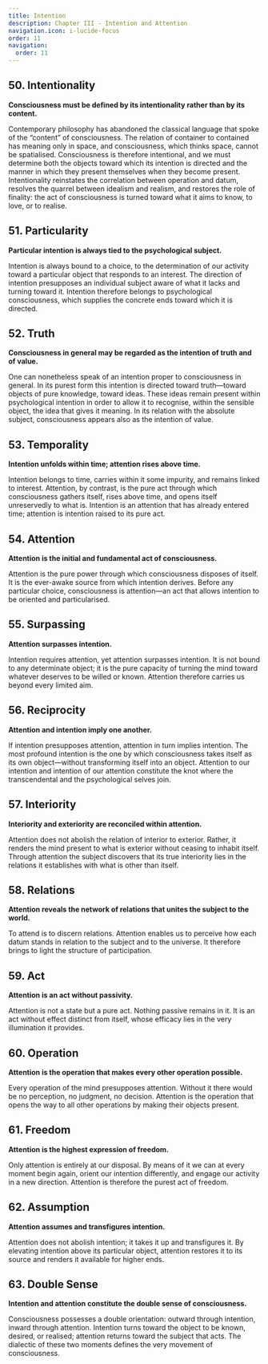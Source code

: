 ```yaml
---
title: Intention
description: Chapter III - Intention and Attention
navigation.icon: i-lucide-focus
order: 11
navigation:
  order: 11
---
```


## 50. Intentionality
**Consciousness must be defined by its intentionality rather than by its content.**

Contemporary philosophy has abandoned the classical language that spoke of the “content” of consciousness. The relation of container to contained has meaning only in space, and consciousness, which thinks space, cannot be spatialised. Consciousness is therefore intentional, and we must determine both the objects toward which its intention is directed and the manner in which they present themselves when they become present. Intentionality reinstates the correlation between operation and datum, resolves the quarrel between idealism and realism, and restores the role of finality: the act of consciousness is turned toward what it aims to know, to love, or to realise.

## 51. Particularity
**Particular intention is always tied to the psychological subject.**

Intention is always bound to a choice, to the determination of our activity toward a particular object that responds to an interest. The direction of intention presupposes an individual subject aware of what it lacks and turning toward it. Intention therefore belongs to psychological consciousness, which supplies the concrete ends toward which it is directed.

## 52. Truth
**Consciousness in general may be regarded as the intention of truth and of value.**

One can nonetheless speak of an intention proper to consciousness in general. In its purest form this intention is directed toward truth—toward objects of pure knowledge, toward ideas. These ideas remain present within psychological intention in order to allow it to recognise, within the sensible object, the idea that gives it meaning. In its relation with the absolute subject, consciousness appears also as the intention of value.

## 53. Temporality
**Intention unfolds within time; attention rises above time.**

Intention belongs to time, carries within it some impurity, and remains linked to interest. Attention, by contrast, is the pure act through which consciousness gathers itself, rises above time, and opens itself unreservedly to what is. Intention is an attention that has already entered time; attention is intention raised to its pure act.

## 54. Attention
**Attention is the initial and fundamental act of consciousness.**

Attention is the pure power through which consciousness disposes of itself. It is the ever-awake source from which intention derives. Before any particular choice, consciousness is attention—an act that allows intention to be oriented and particularised.

## 55. Surpassing
**Attention surpasses intention.**

Intention requires attention, yet attention surpasses intention. It is not bound to any determinate object; it is the pure capacity of turning the mind toward whatever deserves to be willed or known. Attention therefore carries us beyond every limited aim.

## 56. Reciprocity
**Attention and intention imply one another.**

If intention presupposes attention, attention in turn implies intention. The most profound intention is the one by which consciousness takes itself as its own object—without transforming itself into an object. Attention to our intention and intention of our attention constitute the knot where the transcendental and the psychological selves join.

## 57. Interiority
**Interiority and exteriority are reconciled within attention.**

Attention does not abolish the relation of interior to exterior. Rather, it renders the mind present to what is exterior without ceasing to inhabit itself. Through attention the subject discovers that its true interiority lies in the relations it establishes with what is other than itself.

## 58. Relations
**Attention reveals the network of relations that unites the subject to the world.**

To attend is to discern relations. Attention enables us to perceive how each datum stands in relation to the subject and to the universe. It therefore brings to light the structure of participation.

## 59. Act
**Attention is an act without passivity.**

Attention is not a state but a pure act. Nothing passive remains in it. It is an act without effect distinct from itself, whose efficacy lies in the very illumination it provides.

## 60. Operation
**Attention is the operation that makes every other operation possible.**

Every operation of the mind presupposes attention. Without it there would be no perception, no judgment, no decision. Attention is the operation that opens the way to all other operations by making their objects present.

## 61. Freedom
**Attention is the highest expression of freedom.**

Only attention is entirely at our disposal. By means of it we can at every moment begin again, orient our intention differently, and engage our activity in a new direction. Attention is therefore the purest act of freedom.

## 62. Assumption
**Attention assumes and transfigures intention.**

Attention does not abolish intention; it takes it up and transfigures it. By elevating intention above its particular object, attention restores it to its source and renders it available for higher ends.

## 63. Double Sense
**Intention and attention constitute the double sense of consciousness.**

Consciousness possesses a double orientation: outward through intention, inward through attention. Intention turns toward the object to be known, desired, or realised; attention returns toward the subject that acts. The dialectic of these two moments defines the very movement of consciousness.
